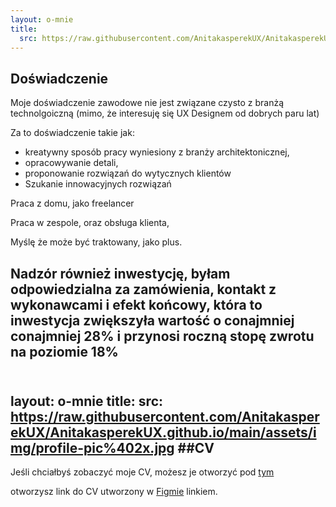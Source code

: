 ```yaml
---
layout: o-mnie
title:
  src: https://raw.githubusercontent.com/AnitakasperekUX/AnitakasperekUX.github.io/main/assets/img/profile-pic%402x.jpg 
---
```

## Doświadczenie

Moje doświadczenie zawodowe nie jest związane czysto z branżą technolgoiczną (mimo, że interesuję się UX Designem od dobrych paru lat) 

Za to doświadczenie takie jak: 
-  kreatywny sposób pracy wyniesiony z branży architektonicznej,
-  opracowywanie detali, 
- proponowanie rozwiązań do wytycznych klientów
- Szukanie innowacyjnych rozwiązań

Praca z domu, jako freelancer

Praca w zespole, oraz obsługa klienta,

Myślę że może być traktowany, jako plus. 

Nadzór również inwestycję, byłam odpowiedzialna za zamówienia, kontakt z wykonawcami i efekt końcowy, która to inwestycja zwiększyła wartość o conajmniej conajmniej 28%  i przynosi roczną stopę zwrotu na poziomie 18%
<br />
<br>
---
layout: o-mnie
title:
  src: https://raw.githubusercontent.com/AnitakasperekUX/AnitakasperekUX.github.io/main/assets/img/profile-pic%402x.jpg 
  ##CV
---
Jeśli chciałbyś zobaczyć moje CV, możesz je otworzyć pod [tym](https://drive.google.com/file/d/1hEogPlysEIRWZVdXuUgcO1zGA7fMLJJW/view?usp=sharing)

otworzysz link do CV utworzony w [Figmie](https://www.figma.com/proto/hi6MsvVflNzFSG0QDNcBaK/Anita_Kasperek_CV?node-id=73%3A66&scaling=min-zoom&page-id=71%3A0) linkiem.


